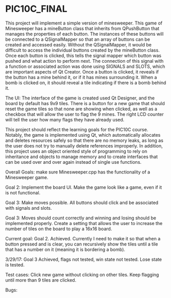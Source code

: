 # PIC10C_FINAL

This project will implement a simple version of minesweeper. This game of Minesweeper has a mineButton class that inherits from QPushButton that manages the properties of each button. The instances of these buttons will be connected to a QSignalMapper so that an array of buttons can be created and accessed easily. Without the QSignalMapper, it would be difficult to access the individual buttons created by the mineButton class. Once each button is clicked, this tells the signal mapper which button was pushed and what action to perform next. The connection of this signal with a function or associated action was done using SIGNALS and SLOTS, which are important aspects of Qt Creator. Once a button is clicked, it reveals if the button has a mine behind it, or if it has mines surrounding it. When a bomb is clicked on, it should reveal a tile indicating if there is a bomb behind it.

The UI: The interface of the game is created used Qt Designer, and the board by default has 9x9 tiles. There is a button for a new game that should reset the game tiles so that none are showing when clicked, as well as a checkbox that will allow the user to flag the 9 mines. The right LCD counter will tell the user how many flags they have already used.

This project should reflect the learning goals for the PIC10C course. Notably, the game is implemented using Qt, which automatically allocates and deletes resources safely so that there are no memory leaks, as long as the user does not try to manually delete references improperly. In addition, this project uses an object oriented style of programming to rely on inheritance and objects to manage memory and to create interfaces that can be used over and over again instead of single use functions.

Overall Goals: make sure Minesweeper.cpp has the functionality of a Minesweeper game. 

Goal 2: Implement the board UI. Make the game look like a game, even if it is not functional.

Goal 3: Make moves possible. All buttons should click and be associated with signals and slots.

Goal 3: Moves should count correctly and winning and losing should be implemented properly. Create a setting that allows the user to increase the number of tiles on the board to play a 16x16 board.

Current goal: Goal 2. Achieved. Currently I need to make it so that when a button pressed and is clear, you can recursively show the tiles until a tile that has a number on it (meaning it is bordering a bomb).

3/29/17: Goal 3 Achieved, flags not tested, win state not tested. Lose state is tested.

Test cases: Click new game without clicking on other tiles. Keep flagging until more than 9 tiles are clicked.

Bugs:

